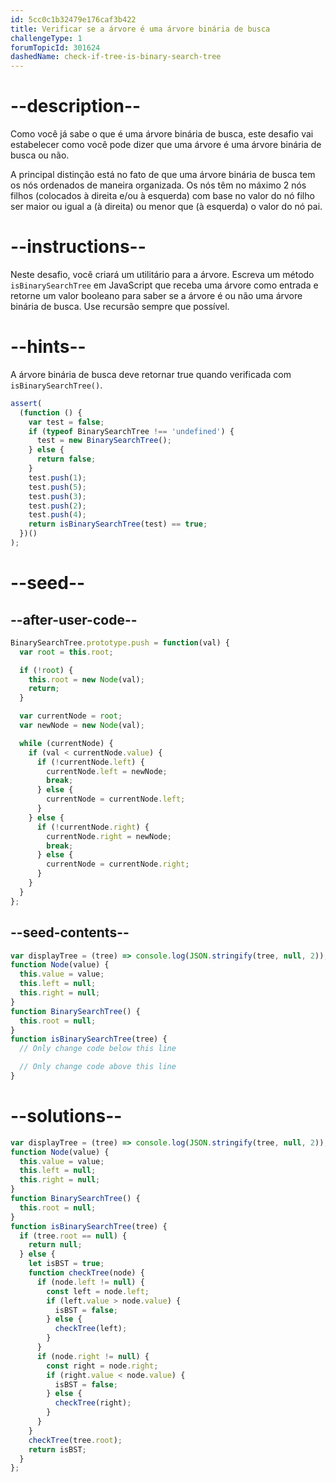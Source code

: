 ```yaml
---
id: 5cc0c1b32479e176caf3b422
title: Verificar se a árvore é uma árvore binária de busca
challengeType: 1
forumTopicId: 301624
dashedName: check-if-tree-is-binary-search-tree
---
```


# --description--

Como você já sabe o que é uma árvore binária de busca, este desafio vai estabelecer como você pode dizer que uma árvore é uma árvore binária de busca ou não.

A principal distinção está no fato de que uma árvore binária de busca tem os nós ordenados de maneira organizada. Os nós têm no máximo 2 nós filhos (colocados à direita e/ou à esquerda) com base no valor do nó filho ser maior ou igual a (à direita) ou menor que (à esquerda) o valor do nó pai.

# --instructions--

Neste desafio, você criará um utilitário para a árvore. Escreva um método `isBinarySearchTree` em JavaScript que receba uma árvore como entrada e retorne um valor booleano para saber se a árvore é ou não uma árvore binária de busca. Use recursão sempre que possível.

# --hints--

A árvore binária de busca deve retornar true quando verificada com `isBinarySearchTree()`.

```js
assert(
  (function () {
    var test = false;
    if (typeof BinarySearchTree !== 'undefined') {
      test = new BinarySearchTree();
    } else {
      return false;
    }
    test.push(1);
    test.push(5);
    test.push(3);
    test.push(2);
    test.push(4);
    return isBinarySearchTree(test) == true;
  })()
);
```

# --seed--

## --after-user-code--

```js
BinarySearchTree.prototype.push = function(val) {
  var root = this.root;

  if (!root) {
    this.root = new Node(val);
    return;
  }

  var currentNode = root;
  var newNode = new Node(val);

  while (currentNode) {
    if (val < currentNode.value) {
      if (!currentNode.left) {
        currentNode.left = newNode;
        break;
      } else {
        currentNode = currentNode.left;
      }
    } else {
      if (!currentNode.right) {
        currentNode.right = newNode;
        break;
      } else {
        currentNode = currentNode.right;
      }
    }
  }
};
```

## --seed-contents--

```js
var displayTree = (tree) => console.log(JSON.stringify(tree, null, 2));
function Node(value) {
  this.value = value;
  this.left = null;
  this.right = null;
}
function BinarySearchTree() {
  this.root = null;
}
function isBinarySearchTree(tree) {
  // Only change code below this line

  // Only change code above this line
}
```

# --solutions--

```js
var displayTree = (tree) => console.log(JSON.stringify(tree, null, 2));
function Node(value) {
  this.value = value;
  this.left = null;
  this.right = null;
}
function BinarySearchTree() {
  this.root = null;
}
function isBinarySearchTree(tree) {
  if (tree.root == null) {
    return null;
  } else {
    let isBST = true;
    function checkTree(node) {
      if (node.left != null) {
        const left = node.left;
        if (left.value > node.value) {
          isBST = false;
        } else {
          checkTree(left);
        }
      }
      if (node.right != null) {
        const right = node.right;
        if (right.value < node.value) {
          isBST = false;
        } else {
          checkTree(right);
        }
      }
    }
    checkTree(tree.root);
    return isBST;
  }
};
```
